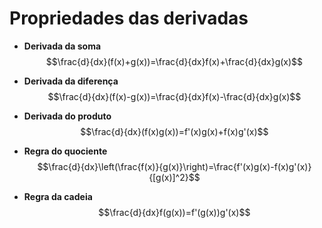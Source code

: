 # Propriedades das derivadas

- **Derivada da soma**
$$\frac{d}{dx}(f(x)+g(x))=\frac{d}{dx}f(x)+\frac{d}{dx}g(x)$$

- **Derivada da diferença**
$$\frac{d}{dx}(f(x)-g(x))=\frac{d}{dx}f(x)-\frac{d}{dx}g(x)$$

- **Derivada do produto**
$$\frac{d}{dx}(f(x)g(x))=f'(x)g(x)+f(x)g'(x)$$

- **Regra do quociente**
$$\frac{d}{dx}\left(\frac{f(x)}{g(x)}\right)=\frac{f'(x)g(x)-f(x)g'(x)}{[g(x)]^2}$$

- **Regra da cadeia**
$$\frac{d}{dx}f(g(x))=f'(g(x))g'(x)$$